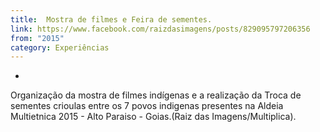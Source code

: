 ```yaml
---
title:  Mostra de filmes e Feira de sementes. 
link: https://www.facebook.com/raizdasimagens/posts/829095797206356
from: "2015"
category: Experiências
---
```

- 
Organização da mostra de filmes indígenas e a realização da Troca de sementes crioulas entre os 7 povos indigenas presentes na Aldeia Multietnica 2015 - Alto Paraiso - Goias.(Raiz das Imagens/Multiplica).


